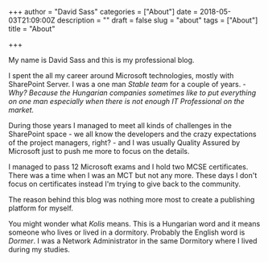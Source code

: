 +++
author = "David Sass"
categories = ["About"]
date = 2018-05-03T21:09:00Z
description = ""
draft = false
slug = "about"
tags = ["About"]
title = "About"

+++


My name is David Sass and this is my professional blog.

I spent the all my career around Microsoft technologies, mostly with SharePoint Server. I was a one man *Stable team* for a couple of years. - *Why? Because the Hungarian companies sometimes like to put everything on one man especially when there is not enough IT Professional on the market.*

During those years I managed to meet all kinds of challenges in the SharePoint space - we all know the developers and the crazy expectations of the project managers, right? - and I was usually Quality Assured by Microsoft just to push me more to focus on the details.

I managed to pass 12 Microsoft exams and I hold two MCSE certificates. There was a time when I was an MCT but not any more. These days I don't focus on certificates instead I'm trying to give back to the community.

The reason behind this blog was nothing more most to create a publishing platform for myself.

You might wonder what *Kolis* means. This is a Hungarian word and it means someone who lives or lived in a dormitory. Probably the English word is *Dormer*.
I was a Network Administrator in the same Dormitory where I lived during my studies.



